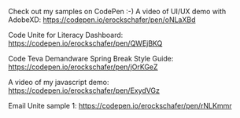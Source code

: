 Check out my samples on CodePen  :-)
A video of UI/UX demo with AdobeXD:  https://codepen.io/erockschafer/pen/oNLaXBd

Code Unite for Literacy Dashboard:  https://codepen.io/erockschafer/pen/QWEjBKQ

Code Teva Demandware Spring Break Style Guide:  https://codepen.io/erockschafer/pen/jOrKGeZ

A video of my javascript demo:  https://codepen.io/erockschafer/pen/ExydVGz

Email Unite sample 1:  https://codepen.io/erockschafer/pen/rNLKmmr
